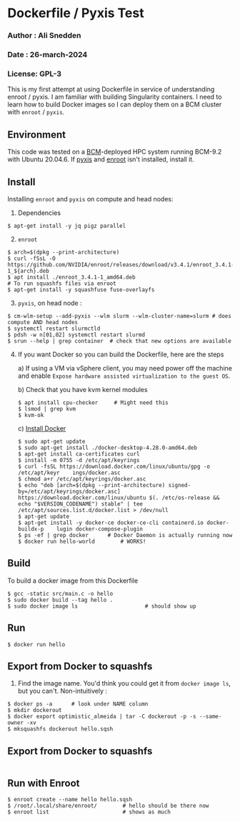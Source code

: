 # Dockerfile / Pyxis Test
### Author : Ali Snedden
### Date   : 26-march-2024
### License: GPL-3

This is my first attempt at using Dockerfile in service of understanding enroot / pyxis.
I am familiar with building Singularity containers. I need to learn how to build
Docker images so I can deploy them on a BCM cluster with `enroot` / `pyxis`.

## Environment
This code was tested on a [BCM](https://developer.nvidia.com/bright-cluster-manager)-deployed HPC system running BCM-9.2 with Ubuntu 20.04.6.
If [pyxis](https://github.com/NVIDIA/pyxis) and [enroot](https://github.com/NVIDIA/enroot) isn't installed, install it.

## Install
Installing `enroot` and `pyxis` on compute and head nodes:
1. Dependencies
```
$ apt-get install -y jq pigz parallel
```

2. `enroot`
```
$ arch=$(dpkg --print-architecture)
$ curl -fSsL -O https://github.com/NVIDIA/enroot/releases/download/v3.4.1/enroot_3.4.1-1_${arch}.deb
$ apt install ./enroot_3.4.1-1_amd64.deb
# To run squashfs files via enroot
$ apt-get install -y squashfuse fuse-overlayfs
```

3. `pyxis`, on head node :
```
$ cm-wlm-setup --add-pyxis --wlm slurm --wlm-cluster-name=slurm	# does compute AND head nodes
$ systemctl restart slurmctld
$ pdsh -w n[01,02] systemctl restart slurmd
$ srun --help | grep container	# check that new options are available
```

4. If you want Docker so you can build the Dockerfile, here are the steps

    a) If using a VM via vSphere client, you may need power off the machine and enable `Expose hardware assisted virtualization to the guest OS`.

    b) Check that you have kvm kernel modules
    ```
    $ apt install cpu-checker     # Might need this
    $ lsmod | grep kvm
    $ kvm-ok
    ```

    c) [Install Docker](https://docs.docker.com/engine/install/ubuntu/)
    ```
    $ sudo apt-get update
    $ sudo apt-get install ./docker-desktop-4.28.0-amd64.deb
    $ apt-get install ca-certificates curl
    $ install -m 0755 -d /etc/apt/keyrings
    $ curl -fsSL https://download.docker.com/linux/ubuntu/gpg -o /etc/apt/keyr    ings/docker.asc
    $ chmod a+r /etc/apt/keyrings/docker.asc
    $ echo "deb [arch=$(dpkg --print-architecture) signed-by=/etc/apt/keyrings/docker.asc] https://download.docker.com/linux/ubuntu $(. /etc/os-release && echo "$VERSION_CODENAME") stable" | tee /etc/apt/sources.list.d/docker.list > /dev/null
    $ apt-get update
    $ apt-get install -y docker-ce docker-ce-cli containerd.io docker-buildx-p    lugin docker-compose-plugin
    $ ps -ef | grep docker      # Docker Daemon is actually running now
    $ docker run hello-world        # WORKS!
    ```

## Build

To build a docker image from this Dockerfile
```
$ gcc -static src/main.c -o hello
$ sudo docker build --tag hello .
$ sudo docker image ls                     # should show up
```

## Run
```
$ docker run hello
```

## Export from Docker to squashfs
1. Find the image name. You'd think you could get it from `docker image ls`, but you can't.  Non-intuitively :
```
$ docker ps -a      # look under NAME column
$ mkdir dockerout
$ docker export optimistic_almeida | tar -C dockerout -p -s --same-owner -xv
$ mksquashfs dockerout hello.sqsh
```

## Export from Docker to squashfs
```
```

## Run with Enroot
```
$ enroot create --name hello hello.sqsh
$ /root/.local/share/enroot/        # hello should be there now
$ enroot list                       # shows as much
```

